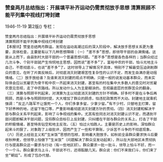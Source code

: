### 赞皇两月总结指出：开展填平补齐运动仍需贯彻放手思想  清算照顾不能平列集中视线打垮封建

1946-11-19
第2版()
专栏：

    赞皇两月总结指出：开展填平补齐运动仍需贯彻放手思想
    清算照顾不能平列集中视线打垮封建
    【本报讯】赞皇总结两月群运，发现在运动高潮过后的深入阶段中，解决放手思想关系更为重要，具体检查，主要是有以下几种思想障碍：（一）“差不多”思想，即领导干部的自满情绪。这是从上而下，由县到村大部干部的一个普遍思想问题。“差不多”思想是各色各样的；当群众经过几次斗争，个别干部就产生怜悯地主思想，因而说“差不多”了。富裕中农的干部，怕斗光地主斗自己，不愿彻底斗，也说“差不多”了。这时领导上了解情况不具体，特别不了解最受压迫剥削群众的意见，在听了片面反映后，对彻底消灭封建艰苦性复杂性的认识不足，而发生自满亦是动摇情绪。（二）放手放给谁？及谁来消灭封建的观点不明确，只是一般的说发动基本群众，而未实际体会应以贫雇农为骨干和中农一齐起来消灭封建，甚至有的村在集中大多数人的意见时对贫雇农意见忽视，走了中农路线。所以发动什么人为主是糊涂的。忽视最底层的贫群苦众的翻身。
    （三）清算与照顾平列起来，对清算为主以彻底消灭封建的方针不明确。好多村不是在斗争后再照顾，而是斗争与照顾同时提，大大增加了群众的顾虑，怕违犯政策而不大动。封建地主就乘机强调：“反正八路军不让饿死一个人，你们多拿多留，少拿少留。”有不少村，只替地主打算，留下好养种的地，还留下牲口等，严重影响着彻底消灭封建方针的贯彻。（四）消灭封建和解决干部与群众关系平列起来，影响了斗争视线的集中。尤其有些同志对消灭封建认识不足，而遇到干部问题即解决干部问题，没将群众目标引上反封建，只纠缠在干部与群众的关系上，打击了干部的积极情绪，甚至特务钻空和地主反攻。（五）怕过火怕跑人。主要是历史上的影响，深怕群众起来斗的狠了，对象跑了上级批评，因而产生了一些和平算账，少诉苦不斗争的不彻底现象。（六）历史上经验主义和“生米饭”思想的包袱，影响着大胆放手。如秋前全县群众要求快斗后要收秋种麦，但领导上怕做下“生米饭”（问题解决了群众没发动起来），所以在大部地区未贯彻执行与提高群众这一要求与行动（有一些地区好）。群众要求一批一批斗，领导上怕斗不好，而一个一个斗。群众要求马上斗，干部说不行，还得酝酿几天。群众说：你们不来我们斗，你们来了坐“朝廷”。形成了包办代替。

